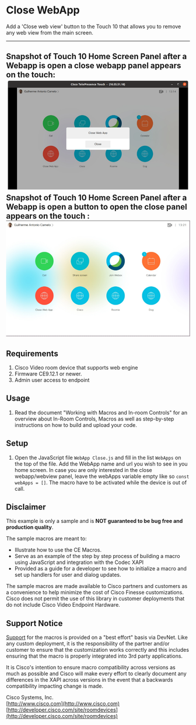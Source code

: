 # Close WebApp
Add a 'Close web view' button to the Touch 10 that allows you to remove any web view from the main screen.

---
Snapshot of Touch 10 Home Screen Panel after a Webapp is open a close webapp panel appears on the touch:
![Sample In-Room Control Screenshot](CloseWebAppPanel.png)
Snapshot of Touch 10 Home Screen Panel after a Webapp is open a button to open the close panel appears on the touch :
![Sample In-Room Control Screenshot](CloseWebAppHomeScreen.png)
---


## Requirements
1. Cisco Video room device that supports web engine
2. Firmware CE9.12.1 or newer.
4. Admin user access to endpoint

## Usage
1. Read the document "Working with Macros and In-room Controls" for an overview about In-Room Controls, Macros as well as step-by-step instructions on how to build and upload your code.


## Setup

1. Open the JavaScript file `WebApp Close.js` and fill in the list `WebApps` on the top of the file. Add the WebApp name and url you wish to see in you home screen. In case you are only interested in the close webapp/webview panel, leave the webApps variable empty like so  `const webApps = []`. The macro have to be activated while the device is out of call.


## Disclaimer
This example is only a sample and is **NOT guaranteed to be bug free and production quality**.

The sample macros are meant to:
- Illustrate how to use the CE Macros.
- Serve as an example of the step by step process of building a macro using JavaScript and integration with the Codec XAPI
- Provided as a guide for a developer to see how to initialize a macro and set up handlers for user and dialog updates.

The sample macros are made available to Cisco partners and customers as a convenience to help minimize the cost of Cisco Finesse customizations. Cisco does not permit the use of this library in customer deployments that do not include Cisco Video Endpoint Hardware.

## Support Notice
[Support](http://developer.cisco.com/site/devnet/support) for the macros is provided on a "best effort" basis via DevNet. Like any custom deployment, it is the responsibility of the partner and/or customer to ensure that the customization works correctly and this includes ensuring that the macro is properly integrated into 3rd party applications.

It is Cisco's intention to ensure macro compatibility across versions as much as possible and Cisco will make every effort to clearly document any differences in the XAPI across versions in the event that a backwards compatibility impacting change is made.

Cisco Systems, Inc.<br>
[http://www.cisco.com](http://www.cisco.com)<br>
[http://developer.cisco.com/site/roomdevices](http://developer.cisco.com/site/roomdevices)

